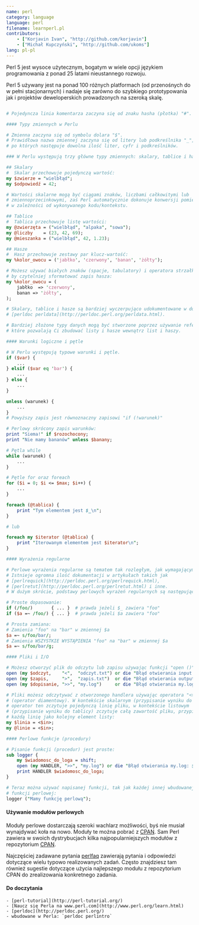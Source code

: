 ```yaml
---
name: perl
category: language
language: perl
filename: learnperl.pl
contributors:
    - ["Korjavin Ivan", "http://github.com/korjavin"]
    - ["Michał Kupczyński", "http://github.com/ukoms"]
lang: pl-pl
---
```


Perl 5 jest wysoce użytecznym, bogatym w wiele opcji językiem programowania
z ponad 25 latami nieustannego rozwoju.

Perl 5 używany jest na ponad 100 różnych platformach (od przenośnych do w
pełni stacjonarnych) i nadaje się zarówno do szybkiego prototypowania jak
i projektów deweloperskich prowadzonych na szeroką skalę.

```perl

# Pojedyncza linia komentarza zaczyna się od znaku hasha (płotka) "#".

#### Typy zmiennych w Perlu

# Zmienna zaczyna się od symbolu dolara "$".
# Prawidłowa nazwa zmiennej zaczyna się od litery lub podkreślnika "_",
# po których następuje dowolna ilość liter, cyfr i podkreślników.

### W Perlu występują trzy główne typy zmiennych: skalary, tablice i hasze.

## Skalary
#  Skalar przechowuje pojedynczą wartość:
my $zwierze = "wielbłąd";
my $odpowiedź = 42;

# Wartości skalarne mogą być ciągami znaków, liczbami całkowitymi lub
# zmiennoprzecinkowymi, zaś Perl automatycznie dokonuje konwersji pomiędzy nimi,
# w zależności od wykonywanego kodu/kontekstu.

## Tablice
#  Tablica przechowuje listę wartości:
my @zwierzęta = ("wielbłąd", "alpaka", "sowa");
my @liczby    = (23, 42, 69);
my @mieszanka = ("wielbłąd", 42, 1.23);

## Hasze
#  Hasz przechowuje zestawy par klucz-wartość:
my %kolor_owocu = ('jabłko', 'czerwony', 'banan', 'żółty');

# Możesz używać białych znaków (spacje, tabulatory) i operatora strzałki "=>"
# by czytelniej sformatować zapis hasza:
my %kolor_owocu = (
    jabłko  => 'czerwony',
    banan => 'żółty',
);

# Skalary, tablice i hasze są bardziej wyczerpująco udokumentowane w dokumencie
# [perldoc perldata](http://perldoc.perl.org/perldata.html).

# Bardziej złożone typy danych mogą być stworzone poprzez używanie referencji,
# które pozwalają Ci zbudować listy i hasze wewnątrz list i haszy.

#### Warunki logiczne i pętle

# W Perlu występują typowe warunki i pętle.
if ($var) {
    ...
} elsif ($var eq 'bar') {
    ...
} else {
    ...
}

unless (warunek) {
    ...
}
# Powyższy zapis jest równoznaczny zapisowi "if (!warunek)"

# Perlowy skrócony zapis warunków:
print "Siema!" if $rozochocony;
print "Nie mamy bananów" unless $banany;

# Pętla while
while (warunek) {
    ...
}

# Pętle for oraz foreach
for ($i = 0; $i <= $max; $i++) {
    ...
}

foreach (@tablica) {
    print "Tym elementem jest $_\n";
}

# lub

foreach my $iterator (@tablica) {
    print "Iterowanym elementem jest $iterator\n";
}

#### Wyrażenia regularne

# Perlowe wyrażenia regularne są tematem tak rozległym, jak wymagającym.
# Istnieje ogromna ilość dokumentacji w artykułach takich jak
# [perlrequick](http://perldoc.perl.org/perlrequick.html),
# [perlretut](http://perldoc.perl.org/perlretut.html) i inne.
# W dużym skrócie, podstawy perlowych wyrażeń regularnych są następujące:

# Proste dopasowanie:
if (/foo/)       { ... }  # prawda jeżeli $_ zawiera "foo"
if ($a =~ /foo/) { ... }  # prawda jeżeli $a zawiera "foo"

# Prosta zamiana:
# Zamienia "foo" na "bar" w zmiennej $a
$a =~ s/foo/bar/;
# Zamienia WSZYSTKIE WYSTĄPIENIA "foo" na "bar" w zmiennej $a
$a =~ s/foo/bar/g;

#### Pliki i I/O

# Możesz otworzyć plik do odczytu lub zapisu używając funkcji "open ()".
open (my $odczyt,    "<",  "odczyt.txt") or die "Błąd otwierania input.txt: $!";
open (my $zapis,     ">",  "zapis.txt")  or die "Błąd otwierania output.txt: $!";
open (my $dopisanie, ">>", "my.log")     or die "Błąd otwierania my.log: $!";

# Pliki możesz odczytywać z otworzonego handlera używając operatora "<>"
# (operator diamentowy). W kontekście skalarnym (przypisanie wyniku do skalara)
# operator ten zczytuje pojedynczą linię pliku, w kontekście listowym
# (przypisanie wyniku do tablicy) zczytuje całą zawartość pliku, przypisując
# każdą linię jako kolejny element listy:
my $linia = <$in>;
my @linie = <$in>;

#### Perlowe funkcje (procedury)

# Pisanie funkcji (procedur) jest proste:
sub logger {
    my $wiadomosc_do_loga = shift;
    open (my HANDLER, ">>", "my.log") or die "Błąd otwierania my.log: $!";
    print HANDLER $wiadomosc_do_loga;
}

# Teraz można używać napisanej funkcji, tak jak każdej innej wbudowanej
# funkcji perlowej:
logger ("Mamy funkcję perlową");

```

#### Używanie modułów perlowych

Moduły perlowe dostarczają szeroki wachlarz możliwości, byś nie musiał
wynajdywać koła na nowo. Moduły te można pobrać z [CPAN](http://www.cpan.org).
Sam Perl zawiera w swoich dystrybucjach kilka najpopularniejszych modułów
z repozytorium [CPAN](http://www.cpan.org).

Najczęściej zadawane pytania [perlfaq](http://perldoc.perl.org/perlfaq.html) zawierają pytania i odpowiedzi dotyczące wielu typowo realizowanych zadań.
Często znajdziesz tam również sugestie dotyczące użycia najlepszego modułu
z repozytorium CPAN do zrealizowania konkretnego zadania.


#### Do doczytania

    - [perl-tutorial](http://perl-tutorial.org/)
    - [Naucz się Perla na www.perl.com](http://www.perl.org/learn.html)
    - [perldoc](http://perldoc.perl.org/)
    - wbudowane w Perla: `perldoc perlintro`
